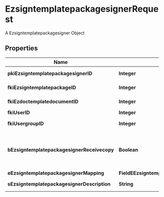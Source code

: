

# EzsigntemplatepackagesignerRequest

A Ezsigntemplatepackagesigner Object

## Properties

| Name | Type | Description | Notes |
|------------ | ------------- | ------------- | -------------|
|**pkiEzsigntemplatepackagesignerID** | **Integer** | The unique ID of the Ezsigntemplatepackagesigner |  [optional] |
|**fkiEzsigntemplatepackageID** | **Integer** | The unique ID of the Ezsigntemplatepackage |  |
|**fkiEzdoctemplatedocumentID** | **Integer** | The unique ID of the Ezdoctemplatedocument |  [optional] |
|**fkiUserID** | **Integer** | The unique ID of the User |  [optional] |
|**fkiUsergroupID** | **Integer** | The unique ID of the Usergroup |  [optional] |
|**bEzsigntemplatepackagesignerReceivecopy** | **Boolean** | If this flag is true. The signatory will receive a copy of every signed Ezsigndocument even if it ain&#39;t required to sign the document. |  [optional] |
|**eEzsigntemplatepackagesignerMapping** | **FieldEEzsigntemplatepackagesignerMapping** |  |  [optional] |
|**sEzsigntemplatepackagesignerDescription** | **String** | The description of the Ezsigntemplatepackagesigner |  |



